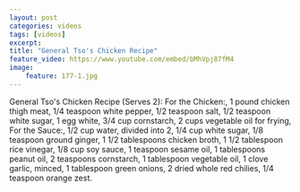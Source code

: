 ```yaml
---
layout: post
categories: videos
tags: [videos]
excerpt: 
title: "General Tso's Chicken Recipe"
feature_video: https://www.youtube.com/embed/bMhVpj87fM4
image:
    feature: 177-1.jpg
---
```


General Tso's Chicken Recipe (Serves 2): For the Chicken:, 1 pound chicken thigh meat, 1/4 teaspoon white pepper, 1/2 teaspoon salt, 1/2 teaspoon white sugar, 1 egg white, 3/4 cup cornstarch, 2 cups vegetable oil for frying, For the Sauce:, 1/2 cup water, divided into 2, 1/4 cup white sugar, 1/8 teaspoon ground ginger, 1 1/2 tablespoons chicken broth, 1 1/2 tablespoon rice vinegar, 1/8 cup soy sauce, 1 teaspoon sesame oil, 1 tablespoons peanut oil, 2 teaspoons cornstarch, 1 tablespoon vegetable oil, 1 clove garlic, minced, 1 tablespoon green onions, 2 dried whole red chilies, 1/4 teaspoon orange zest.
